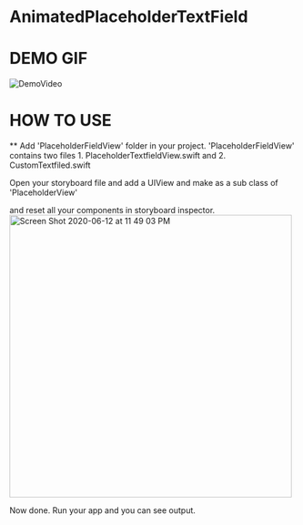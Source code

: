 # AnimatedPlaceholderTextField


# DEMO GIF
![DemoVideo](https://user-images.githubusercontent.com/2304583/84548762-b5d0f200-ad06-11ea-9e7d-cff37e263e5d.gif)

# HOW TO USE
 ** Add 'PlaceholderFieldView' folder in your project. 'PlaceholderFieldView' contains two files 1. PlaceholderTextfieldView.swift and 2. CustomTextfiled.swift

Open your storyboard file and add a UIView and make as a sub class of 'PlaceholderView'


and reset all your components in storyboard inspector.
<img width="496" alt="Screen Shot 2020-06-12 at 11 49 03 PM" src="https://user-images.githubusercontent.com/2304583/84549280-e9f8e280-ad07-11ea-8afe-e456108eb327.png">

Now done. Run your app and you can see output.

